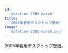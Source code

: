 ```yaml
---
id:
  'datetime-2005-march'
title:
  '2005年春用デスクトップ壁紙'
image:
  'datetime-2005-march.png'
---
```


2005年春用デスクトップ壁紙。
